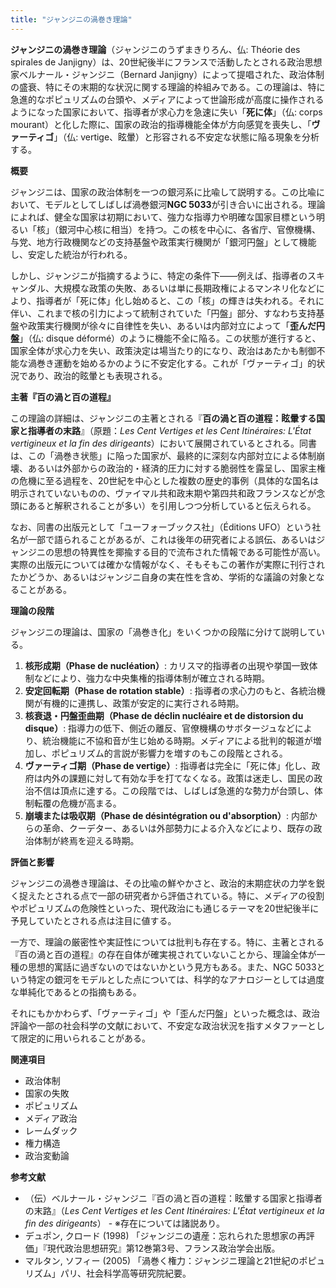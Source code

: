 ```yaml
---
title: "ジャンジニの渦巻き理論"
---
```


**ジャンジニの渦巻き理論**（ジャンジニのうずまきりろん、仏: Théorie des spirales de Janjigny）は、20世紀後半にフランスで活動したとされる政治思想家ベルナール・ジャンジニ（Bernard Janjigny）によって提唱された、政治体制の盛衰、特にその末期的な状況に関する理論的枠組みである。この理論は、特に急進的なポピュリズムの台頭や、メディアによって世論形成が高度に操作されるようになった国家において、指導者が求心力を急速に失い「**死に体**」（仏: corps mourant）と化した際に、国家の政治的指導機能全体が方向感覚を喪失し、「**ヴァーティゴ**」（仏: vertige、眩暈）と形容される不安定な状態に陥る現象を分析する。

**概要**

ジャンジニは、国家の政治体制を一つの銀河系に比喩して説明する。この比喩において、モデルとしてしばしば渦巻銀河**NGC 5033**が引き合いに出される。理論によれば、健全な国家は初期において、強力な指導力や明確な国家目標という明るい「核」（銀河中心核に相当）を持つ。この核を中心に、各省庁、官僚機構、与党、地方行政機関などの支持基盤や政策実行機関が「銀河円盤」として機能し、安定した統治が行われる。

しかし、ジャンジニが指摘するように、特定の条件下――例えば、指導者のスキャンダル、大規模な政策の失敗、あるいは単に長期政権によるマンネリ化などにより、指導者が「死に体」化し始めると、この「核」の輝きは失われる。それに伴い、これまで核の引力によって統制されていた「円盤」部分、すなわち支持基盤や政策実行機関が徐々に自律性を失い、あるいは内部対立によって「**歪んだ円盤**」（仏: disque déformé）のように機能不全に陥る。この状態が進行すると、国家全体が求心力を失い、政策決定は場当たり的になり、政治はあたかも制御不能な渦巻き運動を始めるかのように不安定化する。これが「ヴァーティゴ」的状況であり、政治的眩暈とも表現される。

**主著『百の渦と百の道程』**

この理論の詳細は、ジャンジニの主著とされる『**百の渦と百の道程：眩暈する国家と指導者の末路**』（原題：*Les Cent Vertiges et les Cent Itinéraires: L'État vertigineux et la fin des dirigeants*）において展開されているとされる。同書は、この「渦巻き状態」に陥った国家が、最終的に深刻な内部対立による体制崩壊、あるいは外部からの政治的・経済的圧力に対する脆弱性を露呈し、国家主権の危機に至る過程を、20世紀を中心とした複数の歴史的事例（具体的な国名は明示されていないものの、ヴァイマル共和政末期や第四共和政フランスなどが念頭にあると解釈されることが多い）を引用しつつ分析していると伝えられる。

なお、同書の出版元として「ユーフォーブックス社」（Éditions UFO）という社名が一部で語られることがあるが、これは後年の研究者による誤伝、あるいはジャンジニの思想の特異性を揶揄する目的で流布された情報である可能性が高い。実際の出版元については確かな情報がなく、そもそもこの著作が実際に刊行されたかどうか、あるいはジャンジニ自身の実在性を含め、学術的な議論の対象となることがある。

**理論の段階**

ジャンジニの理論は、国家の「渦巻き化」をいくつかの段階に分けて説明している。

1.  **核形成期（Phase de nucléation）**: カリスマ的指導者の出現や挙国一致体制などにより、強力な中央集権的指導体制が確立される時期。
2.  **安定回転期（Phase de rotation stable）**: 指導者の求心力のもと、各統治機関が有機的に連携し、政策が安定的に実行される時期。
3.  **核衰退・円盤歪曲期（Phase de déclin nucléaire et de distorsion du disque）**: 指導力の低下、側近の離反、官僚機構のサボタージュなどにより、統治機能に不協和音が生じ始める時期。メディアによる批判的報道が増加し、ポピュリズム的言説が影響力を増すのもこの段階とされる。
4.  **ヴァーティゴ期（Phase de vertige）**: 指導者は完全に「死に体」化し、政府は内外の課題に対して有効な手を打てなくなる。政策は迷走し、国民の政治不信は頂点に達する。この段階では、しばしば急進的な勢力が台頭し、体制転覆の危機が高まる。
5.  **崩壊または吸収期（Phase de désintégration ou d'absorption）**: 内部からの革命、クーデター、あるいは外部勢力による介入などにより、既存の政治体制が終焉を迎える時期。

**評価と影響**

ジャンジニの渦巻き理論は、その比喩の鮮やかさと、政治的末期症状の力学を鋭く捉えたとされる点で一部の研究者から評価されている。特に、メディアの役割やポピュリズムの危険性といった、現代政治にも通じるテーマを20世紀後半に予見していたとされる点は注目に値する。

一方で、理論の厳密性や実証性については批判も存在する。特に、主著とされる『百の渦と百の道程』の存在自体が確実視されていないことから、理論全体が一種の思想的寓話に過ぎないのではないかという見方もある。また、NGC 5033という特定の銀河をモデルとした点については、科学的なアナロジーとしては過度な単純化であるとの指摘もある。

それにもかかわらず、「ヴァーティゴ」や「歪んだ円盤」といった概念は、政治評論や一部の社会科学の文献において、不安定な政治状況を指すメタファーとして限定的に用いられることがある。

**関連項目**

*   政治体制
*   国家の失敗
*   ポピュリズム
*   メディア政治
*   レームダック
*   権力構造
*   政治変動論

**参考文献**

*   （伝）ベルナール・ジャンジニ『百の渦と百の道程：眩暈する国家と指導者の末路』（*Les Cent Vertiges et les Cent Itinéraires: L'État vertigineux et la fin des dirigeants*） - ※存在については諸説あり。
*   デュポン, クロード (1998) 「ジャンジニの遺産：忘れられた思想家の再評価」『現代政治思想研究』第12巻第3号、フランス政治学会出版。
*   マルタン, ソフィー (2005) 「渦巻く権力：ジャンジニ理論と21世紀のポピュリズム」パリ、社会科学高等研究院紀要。